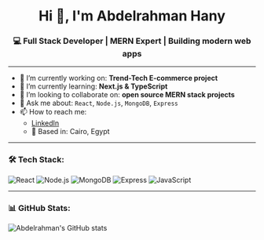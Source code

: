 <h1 align="center">Hi 👋, I'm Abdelrahman Hany</h1>
<h3 align="center">💻 Full Stack Developer | MERN Expert | Building modern web apps</h3>

---

- 🔭 I’m currently working on: **Trend-Tech E-commerce project**
- 🌱 I’m currently learning: **Next.js & TypeScript**
- 👯 I’m looking to collaborate on: **open source MERN stack projects**
- 💬 Ask me about: `React`, `Node.js`, `MongoDB`, `Express`
- 📫 How to reach me:
  - [LinkedIn](https://www.linkedin.com/in/abdelrahman-hany-968622318)
  - 📍 Based in: Cairo, Egypt

---

### 🛠️ Tech Stack:
![React](https://img.shields.io/badge/-React-61DAFB?logo=react&logoColor=white&style=for-the-badge)
![Node.js](https://img.shields.io/badge/-Node.js-339933?logo=node.js&logoColor=white&style=for-the-badge)
![MongoDB](https://img.shields.io/badge/-MongoDB-47A248?logo=mongodb&logoColor=white&style=for-the-badge)
![Express](https://img.shields.io/badge/-Express-000000?logo=express&logoColor=white&style=for-the-badge)
![JavaScript](https://img.shields.io/badge/-JavaScript-F7DF1E?logo=javascript&logoColor=black&style=for-the-badge)

---

### 📊 GitHub Stats:
![Abdelrahman's GitHub stats](https://github-readme-stats.vercel.app/api?username=abdelrahman2312&show_icons=true&theme=tokyonight)
